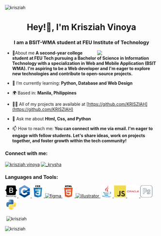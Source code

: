 <p align="left"> <img src="https://komarev.com/ghpvc/?username=krisziah&label=Profile%20views&color=0e75b6&style=flat" alt="krisziah" /> </p>
<h1 align="center">Hey!👋, I'm Krisziah Vinoya</h1>
<h3 align="center">I am a BSIT-WMA student at FEU Institute of Technology</h3>
<img align="right" width="200" src="https://art.pixilart.com/sr2712ab0b35ecd.gif">



- 🔭About me **A second-year college student at FEU Tech pursuing a Bachelor of Science in Information Technology with a specialization in Web and Mobile Application (BSIT WMA). I'm aspiring to be a Web developer and I'm eager to explore new technologies and contribute to open-source projects.**

- 🌱 I’m currently learning: **Python, Database and Web Design**

- 🌍 Based in: **Manila, Philippines**

- 👨‍💻 All of my projects are available at [https://github.com/KRISZIAH](https://github.com/KRISZIAH)

- 💬 Ask me about **Html, Css, and Python**

- 📫 How to reach me: **You can connect with me via email. I'm eager to engage with fellow students. Let's share ideas, work on projects together, and foster growth within the tech community!**

<h3 align="left">Connect with me:</h3>
<p align="left">
<a href="https://fb.com/krisziah vinoya" target="blank"><img align="center" src="https://raw.githubusercontent.com/rahuldkjain/github-profile-readme-generator/master/src/images/icons/Social/facebook.svg" alt="krisziah vinoya" height="30" width="40" /></a>
<a href="https://instagram.com/_krysha" target="blank"><img align="center" src="https://raw.githubusercontent.com/rahuldkjain/github-profile-readme-generator/master/src/images/icons/Social/instagram.svg" alt="_krysha" height="30" width="40" /></a>
</p>

<h3 align="left">Languages and Tools:</h3>
<p align="left"> <a href="https://getbootstrap.com" target="_blank" rel="noreferrer"> <img src="https://raw.githubusercontent.com/devicons/devicon/master/icons/bootstrap/bootstrap-plain-wordmark.svg" alt="bootstrap" width="40" height="40"/> </a> <a href="https://www.w3schools.com/cpp/" target="_blank" rel="noreferrer"> <img src="https://raw.githubusercontent.com/devicons/devicon/master/icons/cplusplus/cplusplus-original.svg" alt="cplusplus" width="40" height="40"/> </a> <a href="https://www.w3schools.com/css/" target="_blank" rel="noreferrer"> <img src="https://raw.githubusercontent.com/devicons/devicon/master/icons/css3/css3-original-wordmark.svg" alt="css3" width="40" height="40"/> </a> <a href="https://www.figma.com/" target="_blank" rel="noreferrer"> <img src="https://www.vectorlogo.zone/logos/figma/figma-icon.svg" alt="figma" width="40" height="40"/> </a> <a href="https://www.w3.org/html/" target="_blank" rel="noreferrer"> <img src="https://raw.githubusercontent.com/devicons/devicon/master/icons/html5/html5-original-wordmark.svg" alt="html5" width="40" height="40"/> </a> <a href="https://www.adobe.com/in/products/illustrator.html" target="_blank" rel="noreferrer"> <img src="https://www.vectorlogo.zone/logos/adobe_illustrator/adobe_illustrator-icon.svg" alt="illustrator" width="40" height="40"/> </a> <a href="https://www.java.com" target="_blank" rel="noreferrer"> <img src="https://raw.githubusercontent.com/devicons/devicon/master/icons/java/java-original.svg" alt="java" width="40" height="40"/> </a> <a href="https://developer.mozilla.org/en-US/docs/Web/JavaScript" target="_blank" rel="noreferrer"> <img src="https://raw.githubusercontent.com/devicons/devicon/master/icons/javascript/javascript-original.svg" alt="javascript" width="40" height="40"/> </a> <a href="https://www.oracle.com/" target="_blank" rel="noreferrer"> <img src="https://raw.githubusercontent.com/devicons/devicon/master/icons/oracle/oracle-original.svg" alt="oracle" width="40" height="40"/> </a> <a href="https://www.photoshop.com/en" target="_blank" rel="noreferrer"> <img src="https://raw.githubusercontent.com/devicons/devicon/master/icons/photoshop/photoshop-line.svg" alt="photoshop" width="40" height="40"/> </a> <a href="https://www.python.org" target="_blank" rel="noreferrer"> <img src="https://raw.githubusercontent.com/devicons/devicon/master/icons/python/python-original.svg" alt="python" width="40" height="40"/> </a> </p>

<p>&nbsp;<img align="center" src="https://github-readme-stats.vercel.app/api?username=krisziah&show_icons=true&locale=en" alt="krisziah" /></p>

<p><img align="center" src="https://github-readme-streak-stats.herokuapp.com/?user=krisziah&" alt="krisziah" /></p>

